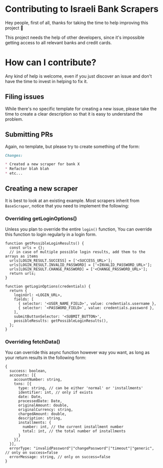 Contributing to Israeli Bank Scrapers
========
Hey people, first of all, thanks for taking the time to help improving this project :beers:

This project needs the help of other developers, since it's impossible getting access to all relevant banks and credit cards.

# How can I contribute?
Any kind of help is welcome, even if you just discover an issue and don't have the time to invest in helping to fix it.

## Filing issues
While there's no specific template for creating a new issue, please take the time to create a clear description so that it is easy to understand the problem.

## Submitting PRs
Again, no template, but please try to create something of the form:

```markdown
Changes:

* Created a new scraper for bank X
* Refactor blah blah
* etc...
```

## Creating a new scraper
It is best to look at an existing example.
Most scrapers inherit from `BaseScraper`, notice that you need to implement the following:

### Overriding getLoginOptions()
Unless you plan to override the entire `login()` function, You can override this function to login regularly in a login form.

```node
function getPossibleLoginResults() {
  const urls = {};
  // in case of multiple possible login results, add them to the arrays as items
  urls[LOGIN_RESULT.SUCCESS] = ['<SUCCESS_URL>'];
  urls[LOGIN_RESULT.INVALID_PASSWORD] = ['<INVALID_PASSWORD_URL>'];
  urls[LOGIN_RESULT.CHANGE_PASSWORD] = ['<CHANGE_PASSWORD_URL>'];
  return urls;
}

function getLoginOptions(credentials) {
  return {
    loginUrl: <LOGIN_URL>,
    fields: [
      { selector: '<USER_NAME_FIELD>', value: credentials.username },
      { selector: `<PASSWORD_FIELD>`, value: credentials.password },
    ],
    submitButtonSelector: '<SUBMIT_BUTTON>',
    possibleResults: getPossibleLoginResults(),
  };
}
```

### Overriding fetchData()
You can override this async function however way you want, as long as your return results in the following form:

```node
{
  success: boolean,
  accounts: [{
    accountNumber: string,
    txns: [{
      type: string, // can be either 'normal' or 'installments'
      identifier: int, // only if exists
      date: Date,
      processedDate: Date,
      originalAmount: double,
      originalCurrency: string,
      chargedAmount: double,
      description: string,
      installments: {
        number: int, // the current installment number
        total: int, // the total number of installments
      }
    }],  
  }],
  errorType: "invalidPassword"|"changePassword"|"timeout"|"generic", // only on success=false
  errorMessage: string, // only on success=false
}
```
